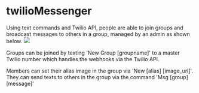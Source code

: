 # twilioMessenger
Using text commands and Twilio API, people are able to join groups and broadcast messages to others in a group, managed by an admin as shown below.
![]('./docs/dashboard.png?raw=true')

Groups can be joined by texting 'New Group [groupname]' to a master Twilio number which handles the webhooks via the Twilio API.

Members can set their alias image in the group via 'New [alias] [image_url]'. They can send texts to others in the group via the command 'Msg [group] [message]'
